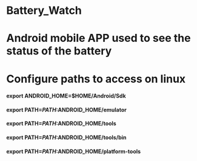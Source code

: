 # Battery_Watch
# Android mobile APP used to see the status of the battery

# Configure paths to access on linux
#### export ANDROID_HOME=$HOME/Android/Sdk
#### export PATH=$PATH:$ANDROID_HOME/emulator
#### export PATH=$PATH:$ANDROID_HOME/tools
#### export PATH=$PATH:$ANDROID_HOME/tools/bin
#### export PATH=$PATH:$ANDROID_HOME/platform-tools